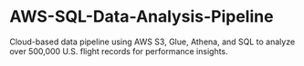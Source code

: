 # AWS-SQL-Data-Analysis-Pipeline
Cloud-based data pipeline using AWS S3, Glue, Athena, and SQL to analyze over 500,000 U.S. flight records for performance insights.

